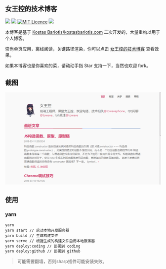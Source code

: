 ## 女王控的技术博客

[![](https://img.shields.io/github/last-commit/towavephone/GatsbyBlog.svg)](https://github.com/towavephone/GatsbyBlog/commits/master)
[![](https://img.shields.io/github/commit-activity/m/towavephone/GatsbyBlog.svg)](https://github.com/towavephone/GatsbyBlog/commits/master)
[![MIT Licence](https://badges.frapsoft.com/os/mit/mit.svg?v=103)](https://opensource.org/licenses/mit-license.php)
[![](https://img.shields.io/badge/framework-gatsby-red.svg)](https://github.com/gatsbyjs/gatsby)

本博客是基于 [Kostas Bariotis/kostasbariotis.com](https://github.com/kbariotis/kostasbariotis.com) 二次开发的，大量重构以用于个人博客。

崇尚单页应用，离线阅读，关键路径渲染，你可以点击 [女王控的技术博客](https://blog.towavephone.com/) 查看效果。

如果本博客也是你喜欢的菜，请动动手指 Star 支持一下，当然也欢迎 fork。

## 截图

![](./screenshot/GIF.gif)

## 使用

### yarn

```bash
yarn
yarn start // 启动本地开发服务器
yarn build // 生成构建文件
yarn serve // 根据生成的构建文件启用本地服务器
yarn deploy:coding // 部署到 coding
yarn deploy:github // 部署到 github
```

>可能需要翻墙，否则sharp插件可能安装失败。